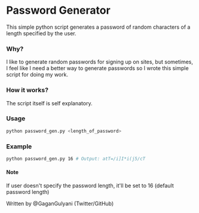 # Password Generator

This simple python script generates a password
of random characters of a length specified by the user.

### Why?

I like to generate random passwords for signing up on sites, but sometimes, I feel
like I need a better way to generate passwords so I wrote this simple script
for doing my work.

### How it works?

The script itself is self explanatory.

### Usage

```bash
python password_gen.py <length_of_password>
```

### Example

```bash
python password_gen.py 16 # Output: atT=/i]I*i(j5/cT
```

#### Note

If user doesn't specify the password length, it'll be set to 16 (default password length)

Written by @GaganGulyani (Twitter/GitHub)
